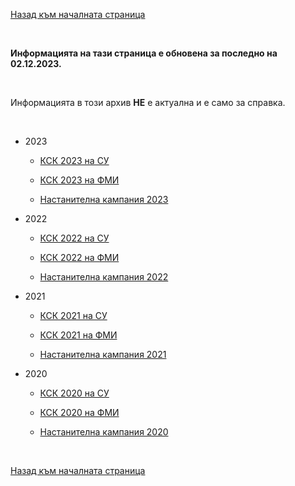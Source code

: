 [Назад към началната страница](https://ksk-su.github.io)

<br>

**Информацията на тази страница е обновена за последно на 02.12.2023.**

<br>

Информацията в този архив **НЕ** е актуална и е само за справка.

<br>

- 2023

  - [КСК 2023 на СУ](https://ksk-su.github.io/arhiv/ksk-su-2023)

  - [КСК 2023 на ФМИ](https://ksk-su.github.io/arhiv/ksk-fmi-2023)

  - [Настанителна кампания 2023](https://ksk-su.github.io/arhiv/dom-2023)

- 2022

  - [КСК 2022 на СУ](https://ksk-su.github.io/arhiv/ksk-su-2022)

  - [КСК 2022 на ФМИ](https://ksk-su.github.io/arhiv/ksk-fmi-2022)

  - [Настанителна кампания 2022](https://ksk-su.github.io/arhiv/dom-2022)

- 2021

  - [КСК 2021 на СУ](https://ksk-su.github.io/arhiv/ksk-su-2021)

  - [КСК 2021 на ФМИ](https://ksk-su.github.io/arhiv/ksk-fmi-2021)

  - [Настанителна кампания 2021](https://ksk-su.github.io/arhiv/dom-2021)

- 2020

  - [КСК 2020 на СУ](https://ksk-su.github.io/arhiv/ksk-su-2020)

  - [КСК 2020 на ФМИ](https://ksk-su.github.io/arhiv/ksk-fmi-2020)

  - [Настанителна кампания 2020](https://ksk-su.github.io/arhiv/dom-2020)

<br>

[Назад към началната страница](https://ksk-su.github.io)
